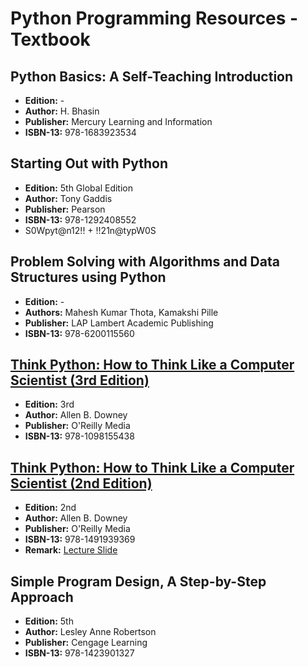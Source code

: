 # Python Programming Resources - Textbook
## Python Basics: A Self-Teaching Introduction
- **Edition:** -
- **Author:** H. Bhasin
- **Publisher:** Mercury Learning and Information
- **ISBN-13:** 978-1683923534


## Starting Out with Python
- **Edition:** 5th Global Edition
- **Author:** Tony Gaddis
- **Publisher:** Pearson
- **ISBN-13:** 978-1292408552
- S0Wpyt@n12!! + !!21n@typW0S

## Problem Solving with Algorithms and Data Structures using Python
- **Edition:** -
- **Authors:** Mahesh Kumar Thota, Kamakshi Pille
- **Publisher:** LAP Lambert Academic Publishing
- **ISBN-13:** 978-6200115560


## [Think Python: How to Think Like a Computer Scientist (3rd Edition)](https://allendowney.github.io/ThinkPython/index.html)
- **Edition:** 3rd
- **Author:** Allen B. Downey
- **Publisher:** O'Reilly Media
- **ISBN-13:** 978-1098155438


## [Think Python: How to Think Like a Computer Scientist (2nd Edition)](https://greenteapress.com/wp/think-python-2e/)
- **Edition:** 2nd
- **Author:** Allen B. Downey
- **Publisher:** O'Reilly Media
- **ISBN-13:** 978-1491939369
- **Remark:** [Lecture Slide](https://www.cs.cornell.edu/courses/cs1110/2016sp/lectures/index.php.html)


## Simple Program Design, A Step-by-Step Approach
- **Edition:** 5th
- **Author:** Lesley Anne Robertson 
- **Publisher:** Cengage Learning
- **ISBN-13:** 978-1423901327
